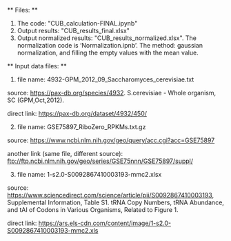 
** Files: **
1. The code: "CUB_calculation-FINAL.ipynb" 
2. Output results: "CUB_results_final.xlsx"
3. Output normalized results: "CUB_results_normalized.xlsx". The normalization code is ‘Normalization.ipnb’. The method: gaussian normalization, and filling the empty values with the mean value.

** Input data files: **

1. file name: 4932-GPM_2012_09_Saccharomyces_cerevisiae.txt

source: https://pax-db.org/species/4932. S.cerevisiae - Whole organism, SC (GPM,Oct,2012). 

direct link: https://pax-db.org/dataset/4932/450/

2. file name: GSE75897_RiboZero_RPKMs.txt.gz 

source: https://www.ncbi.nlm.nih.gov/geo/query/acc.cgi?acc=GSE75897

another link (same file, different source): ftp://ftp.ncbi.nlm.nih.gov/geo/series/GSE75nnn/GSE75897/suppl/

3. file name: 1-s2.0-S0092867410003193-mmc2.xlsx

source: https://www.sciencedirect.com/science/article/pii/S0092867410003193, Supplemental Information, Table S1. tRNA Copy Numbers, tRNA Abundance, and tAI of Codons in Various Organisms, Related to Figure 1.

direct link: https://ars.els-cdn.com/content/image/1-s2.0-S0092867410003193-mmc2.xls
